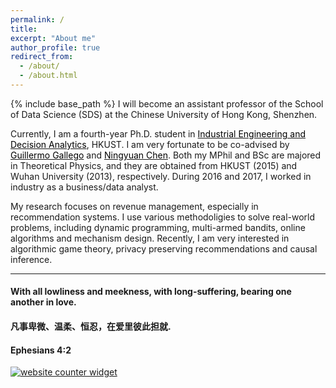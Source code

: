 ```yaml
---
permalink: /
title: 
excerpt: "About me"
author_profile: true
redirect_from: 
  - /about/
  - /about.html
---
```


{% include base_path %}
I will become an assistant professor of the School of Data Science (SDS) at the Chinese University of Hong Kong, Shenzhen. 

Currently, I am a fourth-year Ph.D. student in  <a href="https://ieda.ust.hk/eng/index.php" target="_blank"><span style="color:black">Industrial Engineering and Decision Analytics</span></a>, HKUST.  I am very fortunate to be co-advised by  <a href="https://ieda.ust.hk/dfaculty/ggallego/" target="_blank"><span style="color:black">Guillermo Gallego</span></a> and <a href="http://individual.utoronto.ca/ningyuanchen/" target="_blank"><span style="color:black">Ningyuan Chen</span></a>.   Both my MPhil and BSc are majored in Theoretical Physics, and they are obtained from HKUST (2015) and Wuhan University (2013), respectively. During 2016 and 2017, I worked in industry as a business/data analyst.  

My research focuses on revenue management, especially in recommendation systems. I use various methodoligies to solve real-world problems, including dynamic programming, multi-armed bandits, online algorithms and mechanism design. Recently, I am very interested in algorithmic game theory, privacy preserving recommendations and causal inference.


***
  
#### With all lowliness and meekness, with long-suffering, bearing one another in love. 
#### 凡事卑微、温柔、恒忍，在爱里彼此担就.
#### Ephesians 4:2

<div id="sfca65yz9mwqd6fhn1rfutkx62b9g3mbg36"></div><noscript><a href="https://www.freecounterstat.com" title="website counter widget"><img src="https://counter3.stat.ovh/private/freecounterstat.php?c=a65yz9mwqd6fhn1rfutkx62b9g3mbg36" border="0" title="website counter widget" alt="website counter widget"></a></noscript>


